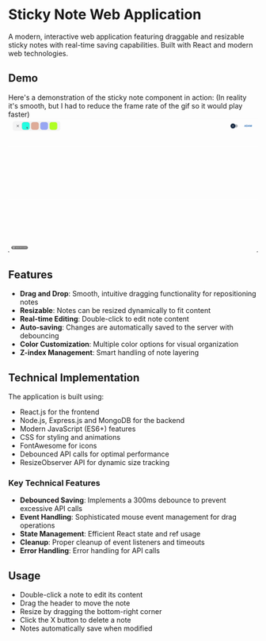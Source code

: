 # Sticky Note Web Application

A modern, interactive web application featuring draggable and resizable sticky notes with real-time saving capabilities. Built with React and modern web technologies.

## Demo

Here's a demonstration of the sticky note component in action:
(In reality it's smooth, but I had to reduce the frame rate of the gif so it would play faster)
![app](/app.gif)

## Features

- **Drag and Drop**: Smooth, intuitive dragging functionality for repositioning notes
- **Resizable**: Notes can be resized dynamically to fit content
- **Real-time Editing**: Double-click to edit note content
- **Auto-saving**: Changes are automatically saved to the server with debouncing
- **Color Customization**: Multiple color options for visual organization
- **Z-index Management**: Smart handling of note layering

## Technical Implementation

The application is built using:

- React.js for the frontend
- Node.js, Express.js and MongoDB for the backend
- Modern JavaScript (ES6+) features
- CSS for styling and animations
- FontAwesome for icons
- Debounced API calls for optimal performance
- ResizeObserver API for dynamic size tracking

### Key Technical Features

- **Debounced Saving**: Implements a 300ms debounce to prevent excessive API calls
- **Event Handling**: Sophisticated mouse event management for drag operations
- **State Management**: Efficient React state and ref usage
- **Cleanup**: Proper cleanup of event listeners and timeouts
- **Error Handling**: Error handling for API calls

## Usage

- Double-click a note to edit its content
- Drag the header to move the note
- Resize by dragging the bottom-right corner
- Click the X button to delete a note
- Notes automatically save when modified

